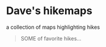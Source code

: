 # Dave's hikemaps
a collection of maps highlighting hikes
> SOME of favorite hikes...
<script src="https://gist.github.com/daveism/72d8835f2d9c902c28b9.js"></script>
